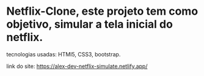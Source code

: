 # Netflix-Clone, este projeto tem como objetivo, simular a tela inicial do netflix.
tecnologias usadas:
HTMl5,
CSS3,
bootstrap.

link do site: 
https://alex-dev-netflix-simulate.netlify.app/

